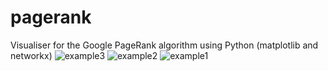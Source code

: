 # pagerank
Visualiser for the Google PageRank algorithm using Python (matplotlib and networkx)
![example3](https://github.com/user-attachments/assets/a2276ba7-51fa-4e12-ad2c-b4ffd44389fb)
![example2](https://github.com/user-attachments/assets/8e8eb1de-0238-4638-8920-27157bf62066)
![example1](https://github.com/user-attachments/assets/c908841a-6818-4d30-880d-2fc2383c498f)

